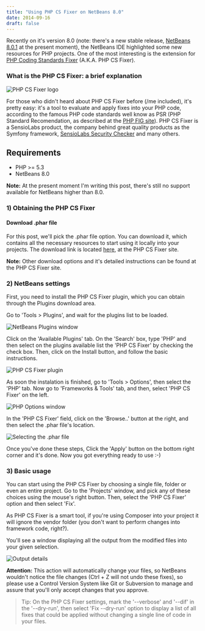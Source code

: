 ```yaml
---
title: "Using PHP CS Fixer on NetBeans 8.0"
date: 2014-09-16
draft: false
---
```


Recently on it's version 8.0 (note: there's a new stable release, [NetBeans 8.0.1](https://netbeans.org/downloads/) at the present moment), the NetBeans IDE highlighted some new resources for PHP projects. One of the most interesting is the extension for  [PHP Coding Standards Fixer](http://cs.sensiolabs.org/) (A.K.A. PHP CS Fixer).

### What is the PHP CS Fixer: a brief explanation

![PHP CS Fixer logo](/2014/09/16/php-cs-logo.png)

For those who didn't heard about PHP CS Fixer before (/me included), it's pretty easy: it's a tool to evaluate and apply fixes into your PHP code, according to the famous PHP code standards well know as PSR (PHP Standard Recomendation, as described at the [PHP FIG site](http://www.php-fig.org/)). PHP CS Fixer is a SensioLabs product, the company behind great quality products as the Symfony framework, [SensioLabs Security Checker](https://security.sensiolabs.org/) and many others.

## Requirements

* PHP >= 5.3
* NetBeans 8.0

**Note:** At the present moment I'm writing this post, there's still no support available for NetBeans higher than 8.0.

### 1) Obtaining the PHP CS Fixer

#### Download .phar file

For this post, we'll pick the .phar file option. You can download it, which contains all the necessary resources to start using it locally into your projects. The download link is located [here](http://get.sensiolabs.org/php-cs-fixer.phar), at the PHP CS Fixer site.

**Note:** Other download options and it's detailed instructions can be found at the PHP CS Fixer site.

### 2) NetBeans settings

First, you need to install the PHP CS Fixer plugin, which you can obtain through the Plugins download area.

Go to 'Tools > Plugins', and wait for the plugins list to be loaded.

![NetBeans Plugins window](/2014/09/16/nb-plugins.png)

Click on the 'Available Plugins' tab. On the 'Search' box, type 'PHP' and then select on the plugins available list the 'PHP CS Fixer' by checking the check box. Then, click on the Install button, and follow the basic instructions.

![PHP CS Fixer plugin](/2014/09/16/php-cs-fixer-plugin.png)

As soon the instalation is finished, go to 'Tools > Options', then select the 'PHP' tab. Now go to 'Frameworks & Tools' tab, and then, select 'PHP CS Fixer' on the left.

![PHP Options window](/2014/09/16/php-cs-fixer-options.png)

In the 'PHP CS Fixer' field, click on the 'Browse..' button at the right, and then select the .phar file's location.

![Selecting the .phar file](/2014/09/16/php-cs-fixer-browse.png)

Once you've done these steps, Click the 'Apply' button on the bottom right corner and it's done. Now you got everything ready to use :-)

### 3) Basic usage

You can start using the PHP CS Fixer by choosing a single file, folder or even an entire project. Go to the 'Projects' window, and pick any of these choices using the mouse's right button. Then, select the 'PHP CS Fixer' option and then select 'Fix'.

As PHP CS Fixer is a smart tool, if you're using Composer into your project it will ignore the vendor folder (you don't want to perform changes into framework code, right?).

You'll see a window displaying all the output from the modified files into your given selection.

![Output details](/2014/09/16/php-cs-fixer-output.png)

**Attention:** This action will automatically change your files, so NetBeans wouldn't notice the file changes (Ctrl + Z will not undo these fixes), so please use a Control Version System like Git or Subversion to manage and assure that you'll only accept changes that you approve.

> Tip: On the PHP CS Fixer settings, mark the '--verbose' and '--dif' in the '--dry-run', then select 'Fix --dry-run' option to display a list of all fixes that could be applied without changing a single line of code in your files.
